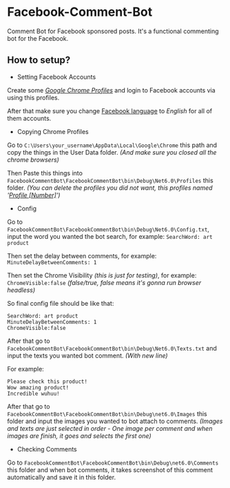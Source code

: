 # Facebook-Comment-Bot
Comment Bot for Facebook sponsored posts.
It's a functional commenting bot for the Facebook.


How to setup?
---
- Setting Facebook Accounts

Create some *[Google Chrome Profiles](https://support.google.com/chrome/answer/2364824?hl=en&co=GENIE.Platform%3DDesktop)* and login to Facebook accounts via using this profiles. 

After that make sure you change [Facebook language](https://www.facebook.com/help/327850733950290) to *English* for all of them accounts.

* Copying Chrome Profiles

Go to `C:\Users\your_username\AppData\Local\Google\Chrome` this path and copy the things in the User Data folder. *(And make sure you closed all the chrome browsers)*

Then Paste this things into `FacebookCommentBot\FacebookCommentBot\bin\Debug\Net6.0\Profiles` this folder. *(You can delete the profiles you did not want, this profiles named '[Profile [Number]](https://www.techentice.com/how-to-find-the-user-folder-for-a-specific-chrome-profile/)')*

+ Config 

Go to `FacebookCommentBot\FacebookCommentBot\bin\Debug\Net6.0\Config.txt`, input the word you wanted the bot search, for example: `SearchWord: art product`

Then set the delay between comments, for example: `MinuteDelayBetweenComments: 1`

Then set the Chrome Visibility *(this is just for testing)*, for example: `ChromeVisible:false` *(false/true, false means it's gonna run browser headless)*

So final config file should be like that:
```
SearchWord: art product
MinuteDelayBetweenComments: 1
ChromeVisible:false
```

After that go to `FacebookCommentBot\FacebookCommentBot\bin\Debug\Net6.0\Texts.txt` and input the texts you wanted bot comment. *(With new line)*

For example:
```
Please check this product!
Wow amazing product!
Incredible wuhuu!
```

After that go to `FacebookCommentBot\FacebookCommentBot\bin\Debug\net6.0\Images` this folder and input the images you wanted to bot attach to comments. *(Images and texts are just selected in order - One image per comment and when images are finish, it goes and selects the first one)*

+ Checking Comments

Go to `FacebookCommentBot\FacebookCommentBot\bin\Debug\net6.0\Comments` this folder and when bot comments, it takes screenshot of this comment automatically and save it in this folder.

